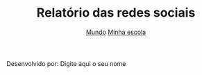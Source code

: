 <!DOCTYPE html>
<!--Idioma do projeto=lingua portuguesa-->
<html lang="pt-br">
<head>
    <meta charset="UTF-8">
    <meta name="viewport" content="width=device-width, initial-scale=1.0">
    <!--Título para o Terceiro trimestre-->
    <title>Redes Sociais</title>
    <link rel="stylesheet" href="style.css">
</head>
<body>
    <!--Vamos dividir conteúdo em três partes: cabeçalho, usando a tag <header>;
    Conteúdo principal, usando a tag <main>;
    Rodapé, usando a tag <footer>.
    O código ficará da seguinte forma:-->
    <header>
        <!--No cabeçalho da página, incluiremos um título <h1> chamado Relatório das redes sociais.-->
        <h1>Relatório das redes sociais</h1><!--h1-Texto grande-->
        <!--Para isso, utilizaremos a tag <nav>, que cria um menu de navegação-->
        <nav>
            <!--E a tag <a>, que cria links de navegação-->
            <a href="index.html">Mundo</a>
            <a href="#">Minha escola</a>
        </nav>
    </header>
    <!--Agora, trabalharemos na tag <main>, criando uma estrutura para conseguir posicionar nossos gráficos. Começaremos incluindo nessa tag
uma classe chamada graficos-section (seção de gráficos).
Dentro da tag <main>, criaremos uma seção que terá um id graficos-container e uma classe também chamada graficos-conteiner-->
    <main class="graficos-section">
        <section id="graficos-container" class="graficos-container">
        <!--crie os gráficos aqui-->          
        </section>
    </main>
    <!--Por fim, vamos modificar o rodapé.
    Adiciona-se apenas uma tag de parágrafo (footer) que informa quem está desenvolvendo a página.-->
    <footer>
        <p>Desenvolvido por: Digite aqui o seu nome</p>
    </footer>
    <script type="module" src="graficos/informacoesglobais.js"></script>    
</body>
</html>


</body>
</html>


